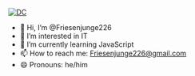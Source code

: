 [![DC](https://img.shields.io/badge/Community_Discord-blue)](https://discord.com/invite/b77hdjUuyX) 
- 👋 Hi, I’m @Friesenjunge226
- 👀 I’m interested in IT
- 🌱 I’m currently learning JavaScript
- 📫 How to reach me: Friesenjunge226@gmail.com
- 😄 Pronouns: he/him

<!---
Friesenjunge226/Friesenjunge226 is a ✨ special ✨ repository because its `README.md` (this file) appears on your GitHub profile.
You can click the Preview link to take a look at your changes.
--->
